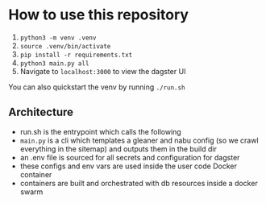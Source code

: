 # How to use this repository

1. `python3 -m venv .venv`
2. `source .venv/bin/activate`
3. `pip install -r requirements.txt`
4. `python3 main.py all`
5. Navigate to `localhost:3000` to view the dagster UI

You can also quickstart the venv by running `./run.sh`

## Architecture

- run.sh is the entrypoint which calls the following
- `main.py` is a cli which templates a gleaner and nabu config (so we crawl everything in the sitemap) and outputs them in the build dir
- an .env file is sourced for all secrets and configuration for dagster
- these configs and env vars are used inside the user code Docker container
- containers are built and orchestrated with db resources inside a docker swarm
